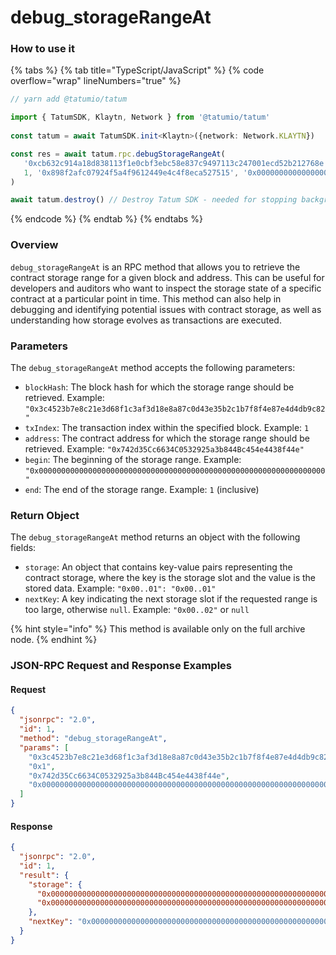 # debug\_storageRangeAt

### How to use it

{% tabs %}
{% tab title="TypeScript/JavaScript" %}
{% code overflow="wrap" lineNumbers="true" %}
```typescript
// yarn add @tatumio/tatum

import { TatumSDK, Klaytn, Network } from '@tatumio/tatum'
  
const tatum = await TatumSDK.init<Klaytn>({network: Network.KLAYTN})

const res = await tatum.rpc.debugStorageRangeAt(
   '0xcb632c914a18d838113f1e0cbf3ebc58e837c9497113c247001ecd52b212768e',
   1, '0x898f2afc07924f5a4f9612449e4c4f8eca527515', '0x0000000000000000000000000000000000000000000000000000000000000000', 1
)

await tatum.destroy() // Destroy Tatum SDK - needed for stopping background jobs
```
{% endcode %}
{% endtab %}
{% endtabs %}

### Overview

`debug_storageRangeAt` is an RPC method that allows you to retrieve the contract storage range for a given block and address. This can be useful for developers and auditors who want to inspect the storage state of a specific contract at a particular point in time. This method can also help in debugging and identifying potential issues with contract storage, as well as understanding how storage evolves as transactions are executed.

### Parameters

The `debug_storageRangeAt` method accepts the following parameters:

* `blockHash`: The block hash for which the storage range should be retrieved. Example: `"0x3c4523b7e8c21e3d68f1c3af3d18e8a87c0d43e35b2c1b7f8f4e87e4d4db9c82"`
* `txIndex`: The transaction index within the specified block. Example: `1`
* `address`: The contract address for which the storage range should be retrieved. Example: `"0x742d35Cc6634C0532925a3b844Bc454e4438f44e"`
* `begin`: The beginning of the storage range. Example: `"0x0000000000000000000000000000000000000000000000000000000000000000"`
* `end`: The end of the storage range. Example: `1` (inclusive)

### Return Object

The `debug_storageRangeAt` method returns an object with the following fields:

* `storage`: An object that contains key-value pairs representing the contract storage, where the key is the storage slot and the value is the stored data. Example: `"0x00..01": "0x00..01"`
* `nextKey`: A key indicating the next storage slot if the requested range is too large, otherwise `null`. Example: `"0x00..02"` or `null`

{% hint style="info" %}
This method is available only on the full archive node.
{% endhint %}

### JSON-RPC Request and Response Examples

#### Request

```json
{
  "jsonrpc": "2.0",
  "id": 1,
  "method": "debug_storageRangeAt",
  "params": [
    "0x3c4523b7e8c21e3d68f1c3af3d18e8a87c0d43e35b2c1b7f8f4e87e4d4db9c82",
    "0x1",
    "0x742d35Cc6634C0532925a3b844Bc454e4438f44e",
    "0x0000000000000000000000000000000000000000000000000000000000000000", 1
  ]
}
```

#### Response

```json
{
  "jsonrpc": "2.0",
  "id": 1,
  "result": {
    "storage": {
      "0x0000000000000000000000000000000000000000000000000000000000000001": "0x0000000000000000000000000000000000000000000000000000000000000001",
      "0x0000000000000000000000000000000000000000000000000000000000000002": "0x0000000000000000000000000000000000000000000000000000000000000002"
    },
    "nextKey": "0x0000000000000000000000000000000000000000000000000000000000000065"
  }
}
```
